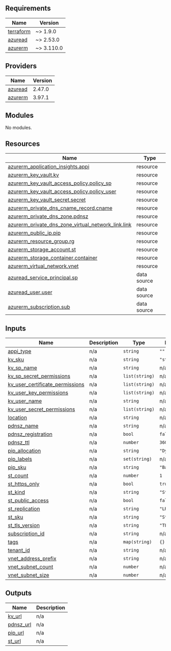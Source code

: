 ## Requirements

| Name | Version |
|------|---------|
| <a name="requirement_terraform"></a> [terraform](#requirement\_terraform) | ~> 1.9.0 |
| <a name="requirement_azuread"></a> [azuread](#requirement\_azuread) | ~> 2.53.0 |
| <a name="requirement_azurerm"></a> [azurerm](#requirement\_azurerm) | ~> 3.110.0 |

## Providers

| Name | Version |
|------|---------|
| <a name="provider_azuread"></a> [azuread](#provider\_azuread) | 2.47.0 |
| <a name="provider_azurerm"></a> [azurerm](#provider\_azurerm) | 3.97.1 |

## Modules

No modules.

## Resources

| Name | Type |
|------|------|
| [azurerm_application_insights.appi](https://registry.terraform.io/providers/hashicorp/azurerm/latest/docs/resources/application_insights) | resource |
| [azurerm_key_vault.kv](https://registry.terraform.io/providers/hashicorp/azurerm/latest/docs/resources/key_vault) | resource |
| [azurerm_key_vault_access_policy.policy_sp](https://registry.terraform.io/providers/hashicorp/azurerm/latest/docs/resources/key_vault_access_policy) | resource |
| [azurerm_key_vault_access_policy.policy_user](https://registry.terraform.io/providers/hashicorp/azurerm/latest/docs/resources/key_vault_access_policy) | resource |
| [azurerm_key_vault_secret.secret](https://registry.terraform.io/providers/hashicorp/azurerm/latest/docs/resources/key_vault_secret) | resource |
| [azurerm_private_dns_cname_record.cname](https://registry.terraform.io/providers/hashicorp/azurerm/latest/docs/resources/private_dns_cname_record) | resource |
| [azurerm_private_dns_zone.pdnsz](https://registry.terraform.io/providers/hashicorp/azurerm/latest/docs/resources/private_dns_zone) | resource |
| [azurerm_private_dns_zone_virtual_network_link.link](https://registry.terraform.io/providers/hashicorp/azurerm/latest/docs/resources/private_dns_zone_virtual_network_link) | resource |
| [azurerm_public_ip.pip](https://registry.terraform.io/providers/hashicorp/azurerm/latest/docs/resources/public_ip) | resource |
| [azurerm_resource_group.rg](https://registry.terraform.io/providers/hashicorp/azurerm/latest/docs/resources/resource_group) | resource |
| [azurerm_storage_account.st](https://registry.terraform.io/providers/hashicorp/azurerm/latest/docs/resources/storage_account) | resource |
| [azurerm_storage_container.container](https://registry.terraform.io/providers/hashicorp/azurerm/latest/docs/resources/storage_container) | resource |
| [azurerm_virtual_network.vnet](https://registry.terraform.io/providers/hashicorp/azurerm/latest/docs/resources/virtual_network) | resource |
| [azuread_service_principal.sp](https://registry.terraform.io/providers/hashicorp/azuread/latest/docs/data-sources/service_principal) | data source |
| [azuread_user.user](https://registry.terraform.io/providers/hashicorp/azuread/latest/docs/data-sources/user) | data source |
| [azurerm_subscription.sub](https://registry.terraform.io/providers/hashicorp/azurerm/latest/docs/data-sources/subscription) | data source |

## Inputs

| Name | Description | Type | Default | Required |
|------|-------------|------|---------|:--------:|
| <a name="input_appi_type"></a> [appi\_type](#input\_appi\_type) | n/a | `string` | `""` | no |
| <a name="input_kv_sku"></a> [kv\_sku](#input\_kv\_sku) | n/a | `string` | `"standard"` | no |
| <a name="input_kv_sp_name"></a> [kv\_sp\_name](#input\_kv\_sp\_name) | n/a | `string` | n/a | yes |
| <a name="input_kv_sp_secret_permissions"></a> [kv\_sp\_secret\_permissions](#input\_kv\_sp\_secret\_permissions) | n/a | `list(string)` | n/a | yes |
| <a name="input_kv_user_certificate_permissions"></a> [kv\_user\_certificate\_permissions](#input\_kv\_user\_certificate\_permissions) | n/a | `list(string)` | n/a | yes |
| <a name="input_kv_user_key_permissions"></a> [kv\_user\_key\_permissions](#input\_kv\_user\_key\_permissions) | n/a | `list(string)` | n/a | yes |
| <a name="input_kv_user_name"></a> [kv\_user\_name](#input\_kv\_user\_name) | n/a | `string` | n/a | yes |
| <a name="input_kv_user_secret_permissions"></a> [kv\_user\_secret\_permissions](#input\_kv\_user\_secret\_permissions) | n/a | `list(string)` | n/a | yes |
| <a name="input_location"></a> [location](#input\_location) | n/a | `string` | n/a | yes |
| <a name="input_pdnsz_name"></a> [pdnsz\_name](#input\_pdnsz\_name) | n/a | `string` | n/a | yes |
| <a name="input_pdnsz_registration"></a> [pdnsz\_registration](#input\_pdnsz\_registration) | n/a | `bool` | `false` | no |
| <a name="input_pdnsz_ttl"></a> [pdnsz\_ttl](#input\_pdnsz\_ttl) | n/a | `number` | `3600` | no |
| <a name="input_pip_allocation"></a> [pip\_allocation](#input\_pip\_allocation) | n/a | `string` | `"Dynamic"` | no |
| <a name="input_pip_labels"></a> [pip\_labels](#input\_pip\_labels) | n/a | `set(string)` | n/a | yes |
| <a name="input_pip_sku"></a> [pip\_sku](#input\_pip\_sku) | n/a | `string` | `"Basic"` | no |
| <a name="input_st_count"></a> [st\_count](#input\_st\_count) | n/a | `number` | `1` | no |
| <a name="input_st_https_only"></a> [st\_https\_only](#input\_st\_https\_only) | n/a | `bool` | `true` | no |
| <a name="input_st_kind"></a> [st\_kind](#input\_st\_kind) | n/a | `string` | `"StorageV2"` | no |
| <a name="input_st_public_access"></a> [st\_public\_access](#input\_st\_public\_access) | n/a | `bool` | `false` | no |
| <a name="input_st_replication"></a> [st\_replication](#input\_st\_replication) | n/a | `string` | `"LRS"` | no |
| <a name="input_st_sku"></a> [st\_sku](#input\_st\_sku) | n/a | `string` | `"Standard"` | no |
| <a name="input_st_tls_version"></a> [st\_tls\_version](#input\_st\_tls\_version) | n/a | `string` | `"TLS1_2"` | no |
| <a name="input_subscription_id"></a> [subscription\_id](#input\_subscription\_id) | n/a | `string` | n/a | yes |
| <a name="input_tags"></a> [tags](#input\_tags) | n/a | `map(string)` | `{}` | no |
| <a name="input_tenant_id"></a> [tenant\_id](#input\_tenant\_id) | n/a | `string` | n/a | yes |
| <a name="input_vnet_address_prefix"></a> [vnet\_address\_prefix](#input\_vnet\_address\_prefix) | n/a | `string` | n/a | yes |
| <a name="input_vnet_subnet_count"></a> [vnet\_subnet\_count](#input\_vnet\_subnet\_count) | n/a | `number` | n/a | yes |
| <a name="input_vnet_subnet_size"></a> [vnet\_subnet\_size](#input\_vnet\_subnet\_size) | n/a | `number` | n/a | yes |

## Outputs

| Name | Description |
|------|-------------|
| <a name="output_kv_url"></a> [kv\_url](#output\_kv\_url) | n/a |
| <a name="output_pdnsz_url"></a> [pdnsz\_url](#output\_pdnsz\_url) | n/a |
| <a name="output_pip_url"></a> [pip\_url](#output\_pip\_url) | n/a |
| <a name="output_st_url"></a> [st\_url](#output\_st\_url) | n/a |
